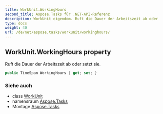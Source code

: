 ```yaml
---
title: WorkUnit.WorkingHours
second_title: Aspose.Tasks für .NET-API-Referenz
description: WorkUnit eigendom. Ruft die Dauer der Arbeitszeit ab oder setzt sie.
type: docs
weight: 40
url: /de/net/aspose.tasks/workunit/workinghours/
---
```

## WorkUnit.WorkingHours property

Ruft die Dauer der Arbeitszeit ab oder setzt sie.

```csharp
public TimeSpan WorkingHours { get; set; }
```

### Siehe auch

* class [WorkUnit](../)
* namensraum [Aspose.Tasks](../../workunit/)
* Montage [Aspose.Tasks](../../../)


